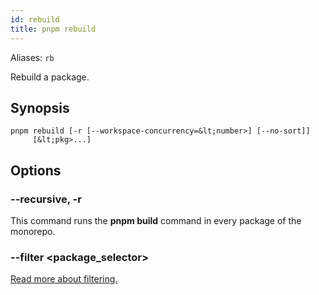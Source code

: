 ```yaml
---
id: rebuild
title: pnpm rebuild
---
```


Aliases: `rb`

Rebuild a package.

## Synopsis

```text
pnpm rebuild [-r [--workspace-concurrency=&lt;number>] [--no-sort]]
     [&lt;pkg>...]
```

## Options

### --recursive, -r

This command runs the **pnpm build** command in every package of the monorepo.

### --filter &lt;package_selector>

[Read more about filtering.](../filtering)
